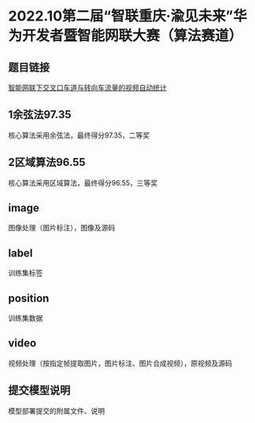 # 2022.10第二届“智联重庆·渝见未来”华为开发者暨智能网联大赛（算法赛道）
## 题目链接
[智能网联下交叉口车道与转向车流量的视频自动统计](https://competition.huaweicloud.com/information/1000041769/introduction)
##   1余弦法97.35
核心算法采用余弦法，最终得分97.35，二等奖
##   2区域算法96.55
核心算法采用区域算法，最终得分96.55，三等奖
##   image
图像处理（图片标注），图像及源码
## label
训练集标签
## position
训练集数据
## video
视频处理（按指定帧提取图片，图片标注、图片合成视频），原视频及源码
## 提交模型说明
模型部署提交的附属文件、说明
